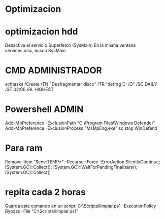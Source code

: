 # Optimizacion
# optimizacion hdd 
Desactiva el servicio Superfetch (SysMain)
En la misma ventana services.msc, busca SysMain
# CMD ADMINISTRADOR 
schtasks /Create /TN "Desfragmentar disco" /TR "defrag C: /O" /SC DAILY /ST 02:00 /RL HIGHEST
# Powershell ADMIN
Add-MpPreference -ExclusionPath "C:\Program Files\Windows Defender"
Add-MpPreference -ExclusionProcess "MsMpEng.exe"
sc stop WinDefend
# Para ram 
Remove-Item "$env:TEMP\*" -Recurse -Force -ErrorAction SilentlyContinue; [System.GC]::Collect(); [System.GC]::WaitForPendingFinalizers(); [System.GC]::Collect()
# repita cada 2 horas
Guarda este comando en un script: C:\Scripts\limpiar.ps1 
-ExecutionPolicy Bypass -File "C:\Scripts\limpiar.ps1"

